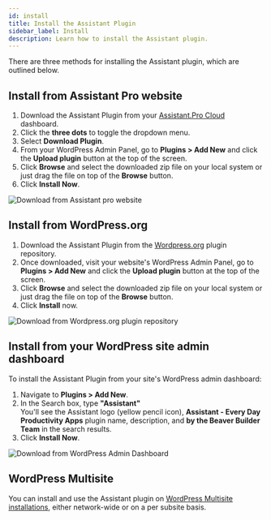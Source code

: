 ```yaml
---
id: install
title: Install the Assistant Plugin
sidebar_label: Install
description: Learn how to install the Assistant plugin.
---
```


There are three methods for installing the Assistant plugin, which are outlined below.

## Install from Assistant Pro website

1. Download the Assistant Plugin from your [Assistant.Pro Cloud](https://assistant.pro/) dashboard.
2. Click the **three dots** to toggle the dropdown menu.
3. Select **Download Plugin**.
4. From your WordPress Admin Panel, go to **Plugins > Add New** and click the **Upload plugin** button at the top of the screen.
5. Click **Browse** and select the downloaded zip file on your local system or just drag the file on top of the **Browse** button.
6. Click **Install Now**.

![Download from Assistant pro website](/img/assistant/getting-started--installation--1.jpg)

## Install from WordPress.org

1. Download the Assistant Plugin from the [Wordpress.org](https://wordpress.org/plugins/assistant/) plugin repository.
2. Once downloaded, visit your website's WordPress Admin Panel, go to **Plugins > Add New** and click the **Upload plugin** button at the top of the screen.
3. Click **Browse** and select the downloaded zip file on your local system or just drag the file on top of the **Browse** button.
4. Click **Install** now.

![Download from Wordpress.org plugin repository](/img/assistant/getting-started--installation--2.jpg)

## Install from your WordPress site admin dashboard

To install the Assistant Plugin from your site's WordPress admin dashboard:

1. Navigate to **Plugins > Add New**.
2. In the Search box, type **"Assistant"**  
  You'll see the Assistant logo (yellow pencil icon), **Assistant - Every Day Productivity Apps** plugin name, description, and **by the Beaver Builder Team** in the search results.
3. Click **Install Now**.

![Download from WordPress Admin Dashboard](/img/assistant/getting-started--installation--3.jpg)

## WordPress Multisite

You can install and use the Assistant plugin on [WordPress Multisite installations](https://wordpress.org/support/article/create-a-network/), either network-wide or on a per subsite basis.
